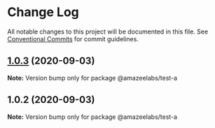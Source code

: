 # Change Log

All notable changes to this project will be documented in this file.
See [Conventional Commits](https://conventionalcommits.org) for commit guidelines.

## [1.0.3](https://github.com/AmazeeLabs/silverback-mono/compare/@amazeelabs/test-a@1.0.2...@amazeelabs/test-a@1.0.3) (2020-09-03)

**Note:** Version bump only for package @amazeelabs/test-a





## 1.0.2 (2020-09-03)

**Note:** Version bump only for package @amazeelabs/test-a
